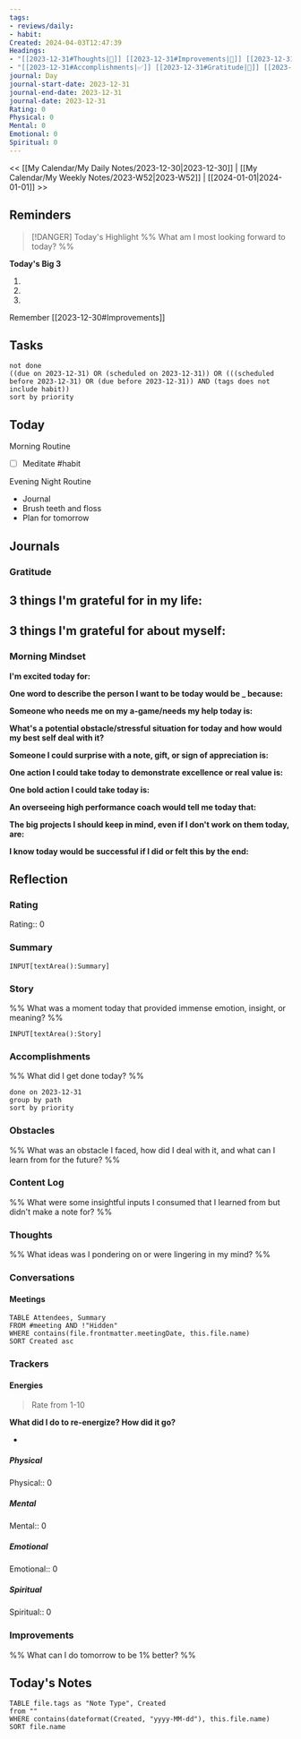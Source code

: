 ```yaml
---
tags: 
- reviews/daily: 
- habit: 
Created: 2024-04-03T12:47:39
Headings: 
- "[[2023-12-31#Thoughts|💭]] [[2023-12-31#Improvements|💪]] [[2023-12-31#Obstacles|🚧]]": 
- "[[2023-12-31#Accomplishments|✅]] [[2023-12-31#Gratitude|🙏]] [[2023-12-31#Content Log|📚]]": 
journal: Day
journal-start-date: 2023-12-31
journal-end-date: 2023-12-31
journal-date: 2023-12-31
Rating: 0
Physical: 0
Mental: 0
Emotional: 0
Spiritual: 0
---
```


<< [[My Calendar/My Daily Notes/2023-12-30|2023-12-30]] | [[My Calendar/My Weekly Notes/2023-W52|2023-W52]] | [[2024-01-01|2024-01-01]] >>

## Reminders

> [!DANGER] Today's Highlight
> %% What am I most looking forward to today? %%

**Today's Big 3**

1. 
2. 
3. 

Remember [[2023-12-30#Improvements]]

## Tasks

```tasks
not done
((due on 2023-12-31) OR (scheduled on 2023-12-31)) OR (((scheduled before 2023-12-31) OR (due before 2023-12-31)) AND (tags does not include habit))
sort by priority
```

## Today

Morning Routine
- [ ] Meditate #habit

Evening
Night Routine
- Journal
- Brush teeth and floss
- Plan for tomorrow

## Journals

### Gratitude

**3 things I'm grateful for in my life:**
- 

**3 things I'm grateful for about myself:**
- 

### Morning Mindset

**I'm excited today for:**

**One word to describe the person I want to be today would be \_ because:**

**Someone who needs me on my a-game/needs my help today is:**

**What's a potential obstacle/stressful situation for today and how would my best self deal with it?**

**Someone I could surprise with a note, gift, or sign of appreciation is:**

**One action I could take today to demonstrate excellence or real value is:**

**One bold action I could take today is:**

**An overseeing high performance coach would tell me today that:**

**The big projects I should keep in mind, even if I don't work on them today, are:**

**I know today would be successful if I did or felt this by the end:**

## Reflection

### Rating

Rating:: 0

### Summary

`INPUT[textArea():Summary]`

### Story

%% What was a moment today that provided immense emotion, insight, or meaning? %%

`INPUT[textArea():Story]`

### Accomplishments

%% What did I get done today? %%

```tasks
done on 2023-12-31
group by path
sort by priority
```

### Obstacles

%% What was an obstacle I faced, how did I deal with it, and what can I learn from for the future? %%

### Content Log

%% What were some insightful inputs I consumed that I learned from but didn't make a note for? %%

### Thoughts

%% What ideas was I pondering on or were lingering in my mind? %%

### Conversations

#### Meetings

```dataview
TABLE Attendees, Summary
FROM #meeting AND !"Hidden"
WHERE contains(file.frontmatter.meetingDate, this.file.name)
SORT Created asc
```

### Trackers

#### Energies

> Rate from 1-10

**What did I do to re-energize? How did it go?**

- 

##### Physical

Physical:: 0

##### Mental

Mental:: 0

##### Emotional

Emotional:: 0

##### Spiritual

Spiritual:: 0

### Improvements
%% What can I do tomorrow to be 1% better? %%

## Today's Notes

```dataview
TABLE file.tags as "Note Type", Created
from ""
WHERE contains(dateformat(Created, "yyyy-MM-dd"), this.file.name)
SORT file.name
```
